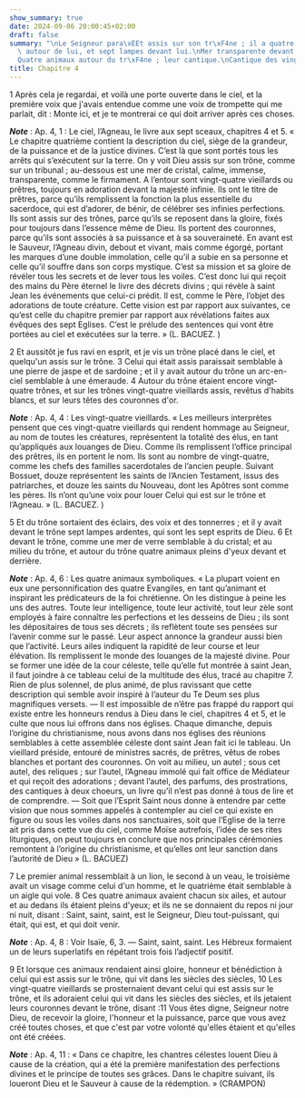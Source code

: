 ```yaml
---
show_summary: true
date: 2024-09-06 20:00:45+02:00
draft: false
summary: "\nLe Seigneur para\xEEt assis sur son tr\xF4ne ; il a quatre vieillards\
  \ autour de lui, et sept lampes devant lui.\nMer transparente devant le tr\xF4ne.\n\
  Quatre animaux autour du tr\xF4ne ; leur cantique.\nCantique des vingt-quatre vieillards.\n"
title: Chapitre 4
---
```





1 Après cela je regardai, et voilà une porte ouverte dans le ciel, et la première voix que j'avais entendue comme une voix de trompette qui me parlait, dit : Monte ici, et je te montrerai ce qui doit arriver après ces choses.

***Note*** :  Ap. 4, 1 : Le ciel, l’Agneau, le livre aux sept sceaux, chapitres 4 et 5. « Le chapitre quatrième contient la description du ciel, siège de la grandeur, de la puissance et de la justice divines. C’est là que sont portés tous les arrêts qui s’exécutent sur la terre. On y voit Dieu assis sur son trône, comme sur un tribunal ; au-dessous est une mer de cristal, calme, immense, transparente, comme le firmament. A l’entour sont vingt-quatre vieillards ou prêtres, toujours en adoration devant la majesté infinie. Ils ont le titre de prêtres, parce qu’ils remplissent la fonction la plus essentielle du sacerdoce, qui est d’adorer, de bénir, de célébrer ses infinies perfections. Ils sont assis sur des trônes, parce qu’ils se reposent dans la gloire, fixés pour toujours dans l’essence même de Dieu. Ils portent des couronnes, parce qu’ils sont associés à sa puissance et à sa souveraineté. En avant est le Sauveur, l’Agneau divin, debout et vivant, mais comme égorgé, portant les marques d’une double immolation, celle
qu’il a subie en sa personne et celle qu’il souffre dans son corps mystique. C’est sa mission et sa gloire de révéler tous les secrets et de lever tous les voiles. C’est donc lui qui reçoit des mains du Père éternel le livre des décrets divins ; qui révèle à saint Jean les événements que celui-ci prédit. Il est, comme le Père, l’objet des adorations de toute créature. Cette vision est par rapport aux suivantes, ce qu’est celle du chapitre premier par rapport aux révélations faites aux évêques des sept Eglises. C’est le prélude des sentences qui vont être portées au ciel et exécutées sur la terre. » (L. BACUEZ. )


2 Et aussitôt je fus ravi en esprit, et je vis un trône placé dans le ciel, et quelqu'un assis sur le trône. 3 Celui qui était assis paraissait semblable à une pierre de jaspe et de sardoine ; et il y avait autour du trône un arc-en-ciel semblable à une émeraude. 4 Autour du trône étaient encore vingt-quatre trônes, et sur les trônes vingt-quatre vieillards assis, revêtus d'habits blancs, et sur leurs têtes des couronnes d'or.

***Note*** :  Ap. 4, 4 : Les vingt-quatre vieillards. « Les meilleurs interprètes pensent que ces vingt-quatre vieillards qui rendent hommage au Seigneur, au nom de toutes les créatures, représentent la totalité des élus, en tant qu’appliqués aux louanges de Dieu. Comme ils remplissent l’office principal des prêtres, ils en portent le nom. Ils sont au nombre de vingt-quatre, comme les chefs des familles sacerdotales de l’ancien peuple. Suivant Bossuet, douze représentent les saints de l’Ancien Testament, issus des patriarches, et douze les saints du Nouveau, dont les Apôtres sont comme les pères. Ils n’ont qu’une voix pour louer Celui qui est sur le trône et l’Agneau. » (L. BACUEZ. )

5 Et du trône sortaient des éclairs, des voix et des tonnerres ; et il y avait devant le trône sept lampes ardentes, qui sont les sept esprits de Dieu. 6 Et devant le trône, comme une mer de verre semblable à du cristal; et au milieu du trône, et autour du trône quatre animaux pleins d'yeux devant et derrière.

***Note*** :  Ap. 4, 6 : Les quatre animaux symboliques. « La plupart voient en eux une personnification des quatre Evangiles, en tant qu’animant et inspirant les prédicateurs de la foi chrétienne. On les distingue à peine les uns des autres. Toute leur intelligence, toute leur activité, tout leur zèle sont employés à faire connaître les perfections et les desseins de Dieu ; ils sont les dépositaires de tous ses décrets ; ils reflètent toute ses pensées sur l’avenir comme sur le passé. Leur aspect annonce la grandeur aussi bien que l’activité. Leurs ailes indiquent la rapidité de leur course et leur élévation. Ils remplissent le monde des louanges de la majesté divine. Pour se former une idée de la cour céleste, telle qu’elle fut montrée à saint Jean, il faut joindre à ce tableau celui de la multitude des élus, tracé au chapitre 7. Rien de plus solennel, de plus animé, de plus ravissant que cette description qui semble avoir inspiré à l’auteur du Te Deum ses plus magnifiques versets. ― Il est impossible de n’être pas
frappé du rapport qui existe entre les honneurs rendus à Dieu dans le ciel, chapitres 4 et 5, et le culte que nous lui offrons dans nos églises. Chaque dimanche, depuis l’origine du christianisme, nous avons dans nos églises des réunions semblables à cette assemblée céleste dont saint Jean fait ici le tableau. Un vieillard préside, entouré de ministres sacrés, de prêtres, vêtus de robes blanches et portant des couronnes. On voit au milieu, un autel ; sous cet autel, des reliques ; sur l’autel, l’Agneau immolé qui fait office de Médiateur et qui reçoit des adorations ; devant l’autel, des parfums, des prostrations, des cantiques à deux choeurs, un livre qu’il n’est pas donné à tous de lire et de comprendre. ― Soit que l’Esprit Saint nous donne à entendre par cette vision que nous sommes appelés à contempler au ciel ce qui existe en figure ou sous les voiles dans nos sanctuaires, soit que l’Eglise de la terre ait pris dans cette vue du ciel, comme Moïse autrefois, l’idée de ses rites liturgiques, on peut
toujours en conclure que nos principales cérémonies remontent à l’origine du christianisme, et qu’elles ont leur sanction dans l’autorité de Dieu » (L. BACUEZ)

7 Le premier animal ressemblait à un lion, le second à un veau, le troisième avait un visage comme celui d'un homme, et le quatrième était semblable à un aigle qui vole. 8 Ces quatre animaux avaient chacun six ailes, et autour et au dedans ils étaient pleins d'yeux; et ils ne se donnaient du repos ni jour ni nuit, disant : Saint, saint, saint, est le Seigneur, Dieu tout-puissant, qui était, qui est, et qui doit venir.

***Note*** :  Ap. 4, 8 : Voir Isaïe, 6, 3. ― Saint, saint, saint. Les Hébreux formaient un de leurs superlatifs en répétant trois fois l’adjectif positif.

9 Et lorsque ces animaux rendaient ainsi gloire, honneur et bénédiction à celui qui est assis sur le trône, qui vit dans les siècles des siècles, 10 Les vingt-quatre vieillards se prosternaient devant celui qui est assis sur le trône, et ils adoraient celui qui vit dans les siècles des siècles, et ils jetaient leurs couronnes devant le trône, disant :11 Vous êtes digne, Seigneur notre Dieu, de recevoir la gloire, l'honneur et la puissance, parce que vous avez créé toutes choses, et que c'est par votre volonté qu'elles étaient et qu'elles ont été créées.

***Note*** :  Ap. 4, 11 : « Dans ce chapitre, les chantres célestes louent Dieu à cause de la création, qui a été la première manifestation des perfections divines et le principe de toutes ses grâces. Dans le chapitre suivant, ils loueront Dieu et le Sauveur à cause de la rédemption. » (CRAMPON)

